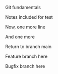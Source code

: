 Git fundamentals



Notes included for test



Now, one more line



And one more



Return to branch main



Feature branch here



Bugfix branch here

